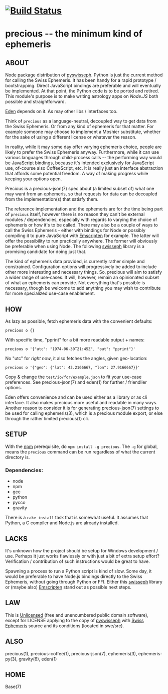# [![Build Status](https://secure.travis-ci.org/astrolet/precious.png)](http://travis-ci.org/astrolet/precious)
# precious -- the minimum kind of ephemeris


## ABOUT

Node package distribution of
[pyswisseph](http://pypi.python.org/pypi/pyswisseph).
Python is just the current method for calling the Swiss Ephemeris.
It has been handy for a rapid prototype / bootstrapping.
Direct JavaScript bindings are preferable and will eventually be implemented.
At that point, the Python code is to be ported and retired.
This module's purpose is to make writing astrology apps on _Node.JS_
both possible and straightforward.

[Eden](http://www.astrolin.com/to/eden) depends on it.
As may other libs / interfaces too.

Think of `precious` as a language-neutral, decoupled way to get data from
the Swiss Ephemeris.  Or from any kind of ephemeris for that matter.
For example someone may choose to implement a Moshier substitute, whether
for the sake of using a different license or whatever the reason.

In reality, while it may some day offer varying ephemeris choice,
people are likely to prefer the Swiss Ephemeris anyway.
Furthermore, while it can use various languages through child-process calls --
the performing way would be JavaScript bindings, because it's intended
exclusively for JavaScript use, of-course also CoffeeScript, etc.
It is really just an interface abstraction that affords some potential freedom.
A way of making progress while keeping your options open.

Precious is a precious-json(7) spec about (a limited subset of) what
one may want from an ephemeris, so that requests for data
can be decoupled from the implementation(s) that satisfy them.

The reference implementation and the ephemeris are for the time being
part of `precious` itself, however there is no reason they can't be external
modules / dependencies, especially with regards to varying the
choice of ephemeris or how it's to be called.  There may also be a couple of
ways to call the Swiss Ephemeris - either with bindings for Node or possibly
compiling it to pure JavaScript with [Emscripten](http://emscripten.org) for
example.  The latter will offer the possibility to run practically anywhere.
The former will obviously be preferable when using Node.  The following
[swisseph](https://github.com/mivion/swisseph) library is a promising
candidate for doing just that.

The kind of ephemeris data provided, is currently rather simple and constrained.
Configuration options will progressively be added to include
other more interesting and necessary things.  So,
precious will aim to satisfy a wider range of use-cases.
It will, however, remain an opinionated subset of what an ephemeris can provide.
Not everything that's possible is necessary, though be welcome to add
anything you may wish to contribute for more specialized use-case enablement.


## HOW

As lazy as possible, fetch ephemeris data with the convenient defaults:

    precious o {}

With specific time, "pprint" for a bit more readable output + names:

    precious o '{"utc": "1974-06-30T21:45Z", "out": "pprint"}'

No "utc" for *right now*, it also fetches the angles, given geo-location:

    precious o '{"geo": {"lat": 43.2166667, "lon": 27.9166667}}'

Copy & change the `test/io/for/example.json` to fit your use-case preferences.
See precious-json(7) and eden(1) for further / friendlier options.

Eden offers convenience and can be used either as a library or as cli interface.
It also makes precious more useful and readable in many ways.
Another reason to consider it is for generating precious-json(7) settings
to be used for calling ephemeris(3), which is a precious module export,
or else through the rather limited precious(1) cli.


## SETUP

With the [npm](http://npmjs.org/) prerequisite, do `npm install -g precious`.
The `-g` for global, means the `precious` command can be run
regardless of what the current directory is.

### Dependencies:

* node
* npm
* gcc
* python
* pycco
* gravity

There is a `cake install` task that is somewhat useful.  It assumes that
Python, a C compiler and Node.js are already installed.


## LACKS

It's unknown how the project should be setup for Windows development / use.
Perhaps it just works flawlessly or with just a bit of extra setup effort?
Verification / contribution of such instructions would be great to have.

Spawning a process to run a Python script is kind of slow.
Some day, it would be preferable to have Node.js bindings directly to
the Swiss Ephemeris, without going through Python or FFI. Either this
[swisseph](https://github.com/mivion/swisseph) library or (maybe also)
[Emscripten](http://emscripten.org) stand out as possible next steps.


## LAW

This is [Unlicensed](http://astrolet.github.com/precious/UNLICENSE.html) (free
and unencumbered public domain software), except for LICENSE applying to the
copy of [pyswisseph](http://pypi.python.org/pypi/pyswisseph)
with [Swiss Ephemeris](http://www.astro.com/swisseph) source
and its conditions (located in swe/src).


## ALSO

precious(1), precious-coffee(1), precious-json(7), ephemeris(3),
ephemeris-py(3), gravity(6), eden(1)


## HOME

Base(7)
